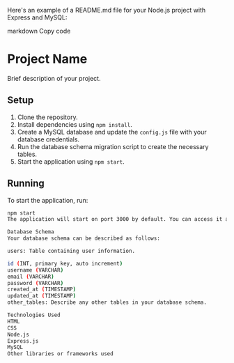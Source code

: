 Here's an example of a README.md file for your Node.js project with Express and MySQL:

markdown
Copy code
# Project Name

Brief description of your project.

## Setup

1. Clone the repository.
2. Install dependencies using `npm install`.
3. Create a MySQL database and update the `config.js` file with your database credentials.
4. Run the database schema migration script to create the necessary tables.
5. Start the application using `npm start`.

## Running

To start the application, run:

```bash
npm start
The application will start on port 3000 by default. You can access it at http://localhost:3000.

Database Schema
Your database schema can be described as follows:

users: Table containing user information.

id (INT, primary key, auto increment)
username (VARCHAR)
email (VARCHAR)
password (VARCHAR)
created_at (TIMESTAMP)
updated_at (TIMESTAMP)
other_tables: Describe any other tables in your database schema.

Technologies Used
HTML
CSS
Node.js
Express.js
MySQL
Other libraries or frameworks used
